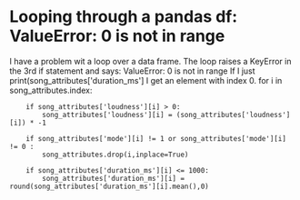 
# Looping through a pandas df: ValueError: 0 is not in range

I have a problem wit a loop over a data frame.
The loop raises a KeyError in the 3rd if statement and says:
ValueError: 0 is not in range
If I just print(song_attributes['duration_ms'] I get an element with index 0.
for i in song_attributes.index:

        if song_attributes['loudness'][i] > 0:
            song_attributes['loudness'][i] = (song_attributes['loudness'][i]) * -1

        if song_attributes['mode'][i] != 1 or song_attributes['mode'][i] != 0 :
            song_attributes.drop(i,inplace=True)

        if song_attributes['duration_ms'][i] <= 1000:
            song_attributes['duration_ms'][i] = round(song_attributes['duration_ms'][i].mean(),0)


        